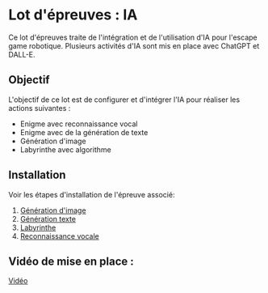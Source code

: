 # Lot d'épreuves : IA

Ce lot d'épreuves traite de l'intégration et de l'utilisation d'IA pour l'escape game robotique. Plusieurs activités d'IA sont mis en place avec ChatGPT et DALL-E. 

## Objectif

L'objectif de ce lot est de configurer et d'intégrer l'IA pour réaliser les actions suivantes :
- Enigme avec reconnaissance vocal
- Enigme avec de la génération de texte
- Génération d'image
- Labyrinthe avec algorithme

## Installation

Voir les étapes d'installation de l'épreuve associé:

1. [Génération d'image](<./Génération d'image/readme.md>)
2. [Génération texte](<./Génération texte/readme.md>)
3. [Labyrinthe](./Labyrinthe/readme.md)
4. [Reconnaissance vocale](<./Reconnaissance vocale/readme.md>)



## Vidéo de mise en place : 
[Vidéo](https://youtu.be/LcUoemF07_U)